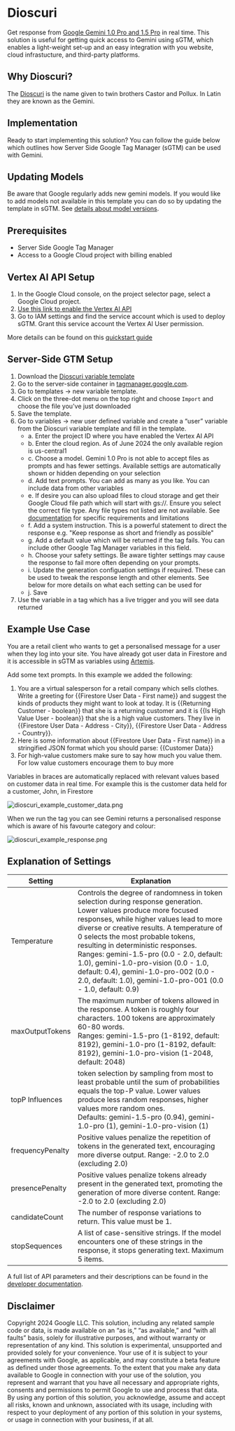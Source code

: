 # Dioscuri

Get response from [Google Gemini 1.0 Pro and 1.5 Pro](https://cloud.google.com/vertex-ai/generative-ai/docs/model-reference/gemini) 
in real time. This solution is useful for getting quick access to Gemini
using sGTM, which enables a light-weight set-up and an easy integration
with you website, cloud infrastucture, and third-party platforms.

## Why Dioscuri?

The [Dioscuri](https://en.wikipedia.org/wiki/Castor_and_Pollux) is the name 
given to twin brothers Castor and Pollux. In Latin they are known as the Gemini.

## Implementation
Ready to start implementing this solution? You can follow the guide below which 
outlines how Server Side Google Tag Manager (sGTM) can be used with Gemini.

## Updating Models
Be aware that Google regularly adds new gemini models. If you would like to add models not available in this template
you can do so by updating the template in sGTM. See [details about model versions](https://cloud.google.com/vertex-ai/generative-ai/docs/learn/model-versions#gemini-model-versions).

## Prerequisites

-   Server Side Google Tag Manager
-   Access to a Google Cloud project with billing enabled

## Vertex AI API Setup

1. In the Google Cloud console, on the project selector page, select a 
   Google Cloud project.
2. [Use this link to enable the Vertex AI API](https://console.cloud.google.com/apis/enableflow?apiid=aiplatform.googleapis.com)
3. Go to IAM settings and find the service account which is used to deploy sGTM.
   Grant this service account the Vertex AI User permission.

More details can be found on this [quickstart guide](https://cloud.google.com/vertex-ai/generative-ai/docs/start/quickstarts/quickstart-multimodal)

## Server-Side GTM Setup

1. Download the [Dioscuri variable template](./dioscuri_get_gemini_response.tpl) 
2. Go to the server-side container in
   [tagmanager.google.com](https://tagmanager.google.com/).
3. Go to templates -> new variable template.
4. Click on the three-dot menu on the top right and choose `Import` and choose
   the file you've just downloaded
5. Save the template.
6. Go to variables -> new user defined variable and create a “user” variable
   from the Dioscuri variable template and fill in the template.
   - a. Enter the project ID where you have enabled the Vertex AI API
   - b. Enter the cloud region. As of June 2024 the only available region 
        is us-central1
   - c. Choose a model. Gemini 1.0 Pro is not able to accept files as prompts 
        and has fewer settings. Available settigs are automatically shown or 
        hidden depending on your selection
   - d. Add text prompts. You can add as many as you like. You can include data 
        from other variables
   - e. If desire you can also upload files to 
        cloud storage and get their Google Cloud file path which will start with
        gs://. Ensure you select the correct file type. Any file types not listed
        are not available. See [documentation](https://cloud.google.com/vertex-ai/generative-ai/docs/model-reference/gemini)
        for specific requirements and limitations 
   - f. Add a system instruction. This is a powerful statement to direct the 
        response e.g. "Keep response as short and friendly as possible"
   - g. Add a default value which will be returned if the tag fails. You can include
        other Google Tag Manager variables in this field.
   - h. Choose your safety settings. Be aware tighter settings may cause the response
        to fail more often depending on your prompts.
   - i. Update the generation configuation settings if required. These can be used
        to tweak the response length and other elements. See below for more details
        on what each setting can be used for
   - j. Save
7. Use the variable in a tag which has a live trigger and you will see data returned

## Example Use Case

You are a retail client who wants to get a personalised message for a user when
they log into your site. You have already got user data in Firestore and it is
accessible in sGTM as variables using [Artemis](./sgtm/artemis/README.md).

Add some text prompts. In this example we added the following:

1. You are a virtual salesperson for a retail company which sells clothes. Write 
a greeting for {{Firestore User Data - First name}} and suggest the kinds of products 
they might want to look at today. It is {{Returning Customer - boolean}} that she is
a returning customer and it is {{Is High Value User - boolean}} that she is a high value 
customers. They live in {{Firestore User Data - Address - City}}, {{Firestore User Data - 
Address - Country}}.
2. Here is some information about {{Firestore User Data - First name}} in a stringified 
JSON format which you should parse: {{Customer Data}}
3. For high-value customers make sure to say how much you value them. For low value 
customers encourage them to buy more

Variables in braces are automatically replaced with relevant values based on customer
data in real time. For example this is the customer data held for a customer, John,
in Firestore

![dioscuri_example_customer_data.png](./img/dioscuri_example_customer_data.png)

When we run the tag you can see Gemini returns a personalised response which is 
aware of his favourte category and colour:

![dioscuri_example_response.png](./img/dioscuri_example_response.png)



## Explanation of Settings

|Setting|Explanation|
|---|---|
|Temperature|Controls the degree of randomness in token selection during response generation. Lower values produce more focused responses, while higher values lead to more diverse or creative results. A temperature of 0 selects the most probable tokens, resulting in deterministic responses. <br> Ranges: gemini-1.5-pro (0.0 - 2.0, default: 1.0), gemini-1.0-pro-vision (0.0 - 1.0, default: 0.4), gemini-1.0-pro-002 (0.0 - 2.0, default: 1.0), gemini-1.0-pro-001 (0.0 - 1.0, default: 0.9)|
|maxOutputTokens|The maximum number of tokens allowed in the response. A token is roughly four characters. 100 tokens are approximately 60-80 words. <br> Ranges: gemini-1.5-pro (1-8192, default: 8192), gemini-1.0-pro (1-8192, default: 8192), gemini-1.0-pro-vision (1-2048, default: 2048)|
|topP	Influences|token selection by sampling from most to least probable until the sum of probabilities equals the top-P value. Lower values produce less random responses, higher values more random ones. <br> Defaults: gemini-1.5-pro (0.94), gemini-1.0-pro (1), gemini-1.0-pro-vision (1)|
|frequencyPenalty|Positive values penalize the repetition of tokens in the generated text, encouraging more diverse output. Range: -2.0 to 2.0 (excluding 2.0)|
|presencePenalty|Positive values penalize tokens already present in the generated text, promoting the generation of more diverse content. Range: -2.0 to 2.0 (excluding 2.0)|
|candidateCount|The number of response variations to return. This value must be 1.|
|stopSequences|A list of case-sensitive strings. If the model encounters one of these strings in the response, it stops generating text. Maximum 5 items.|

A full list of API parameters and their descriptions can be found in the [developer documentation](https://cloud.google.com/vertex-ai/generative-ai/docs/model-reference/gemini).

## Disclaimer

Copyright 2024 Google LLC. This solution, including any related sample code or
data, is made available on an “as is,” “as available,” and “with all faults”
basis, solely for illustrative purposes, and without warranty or representation
of any kind. This solution is experimental, unsupported and provided solely for
your convenience. Your use of it is subject to your agreements with Google, as
applicable, and may constitute a beta feature as defined under those agreements.
To the extent that you make any data available to Google in connection with your
use of the solution, you represent and warrant that you have all necessary and
appropriate rights, consents and permissions to permit Google to use and process
that data. By using any portion of this solution, you acknowledge, assume and
accept all risks, known and unknown, associated with its usage, including with
respect to your deployment of any portion of this solution in your systems, or
usage in connection with your business, if at all.
